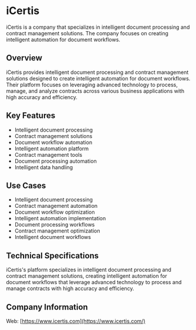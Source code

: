 # iCertis

iCertis is a company that specializes in intelligent document processing and contract management solutions. The company focuses on creating intelligent automation for document workflows.

## Overview

iCertis provides intelligent document processing and contract management solutions designed to create intelligent automation for document workflows. Their platform focuses on leveraging advanced technology to process, manage, and analyze contracts across various business applications with high accuracy and efficiency.

## Key Features

- Intelligent document processing
- Contract management solutions
- Document workflow automation
- Intelligent automation platform
- Contract management tools
- Document processing automation
- Intelligent data handling

## Use Cases

- Intelligent document processing
- Contract management automation
- Document workflow optimization
- Intelligent automation implementation
- Document processing workflows
- Contract management optimization
- Intelligent document workflows

## Technical Specifications

iCertis's platform specializes in intelligent document processing and contract management solutions, creating intelligent automation for document workflows that leverage advanced technology to process and manage contracts with high accuracy and efficiency.

## Company Information

Web: [https://www.icertis.com](https://www.icertis.com/) 